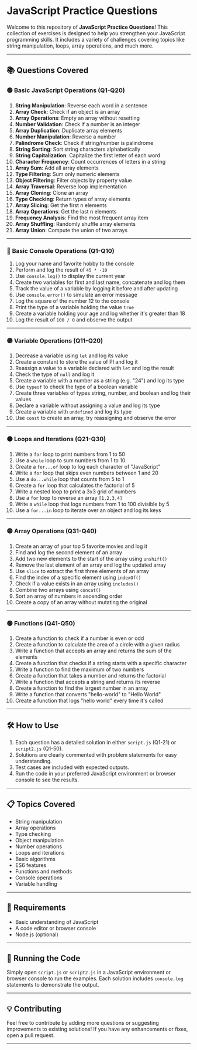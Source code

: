# JavaScript Practice Questions

Welcome to this repository of **JavaScript Practice Questions**! This collection of exercises is designed to help you strengthen your JavaScript programming skills. It includes a variety of challenges covering topics like string manipulation, loops, array operations, and much more.

---

## 📚 Questions Covered

### 🟢 **Basic JavaScript Operations (Q1-Q20)**

1. **String Manipulation**: Reverse each word in a sentence
2. **Array Check**: Check if an object is an array
3. **Array Operations**: Empty an array without resetting
4. **Number Validation**: Check if a number is an integer
5. **Array Duplication**: Duplicate array elements
6. **Number Manipulation**: Reverse a number
7. **Palindrome Check**: Check if string/number is palindrome
8. **String Sorting**: Sort string characters alphabetically
9. **String Capitalization**: Capitalize the first letter of each word
10. **Character Frequency**: Count occurrences of letters in a string
11. **Array Sum**: Add all array elements
12. **Type Filtering**: Sum only numeric elements
13. **Object Filtering**: Filter objects by property value
14. **Array Traversal**: Reverse loop implementation
15. **Array Cloning**: Clone an array
16. **Type Checking**: Return types of array elements
17. **Array Slicing**: Get the first n elements
18. **Array Operations**: Get the last n elements
19. **Frequency Analysis**: Find the most frequent array item
20. **Array Shuffling**: Randomly shuffle array elements
21. **Array Union**: Compute the union of two arrays

---

### 🔵 **Basic Console Operations (Q1-Q10)**

1. Log your name and favorite hobby to the console
2. Perform and log the result of `45 * -10`
3. Use `console.log()` to display the current year
4. Create two variables for first and last name, concatenate and log them
5. Track the value of a variable by logging it before and after updating
6. Use `console.error()` to simulate an error message
7. Log the square of the number 12 to the console
8. Print the type of a variable holding the value `true`
9. Create a variable holding your age and log whether it's greater than 18
10. Log the result of `100 / 0` and observe the output

---

### 🟣 **Variable Operations (Q11-Q20)**

1. Decrease a variable using `let` and log its value
2. Create a constant to store the value of PI and log it
3. Reassign a value to a variable declared with `let` and log the result
4. Check the type of `null` and log it
5. Create a variable with a number as a string (e.g. "24") and log its type
6. Use `typeof` to check the type of a boolean variable
7. Create three variables of types string, number, and boolean and log their values
8. Declare a variable without assigning a value and log its type
9. Create a variable with `undefined` and log its type
10. Use `const` to create an array, try reassigning and observe the error

---

### 🟠 **Loops and Iterations (Q21-Q30)**

1. Write a `for` loop to print numbers from 1 to 50
2. Use a `while` loop to sum numbers from 1 to 10
3. Create a `for...of` loop to log each character of "JavaScript"
4. Write a `for` loop that skips even numbers between 1 and 20
5. Use a `do...while` loop that counts from 5 to 1
6. Create a `for` loop that calculates the factorial of 5
7. Write a nested loop to print a 3x3 grid of numbers
8. Use a `for` loop to reverse an array `[1,2,3,4]`
9. Write a `while` loop that logs numbers from 1 to 100 divisible by 5
10. Use a `for...in` loop to iterate over an object and log its keys

---

### 🟡 **Array Operations (Q31-Q40)**

1. Create an array of your top 5 favorite movies and log it
2. Find and log the second element of an array
3. Add two new elements to the start of the array using `unshift()`
4. Remove the last element of an array and log the updated array
5. Use `slice` to extract the first three elements of an array
6. Find the index of a specific element using `indexOf()`
7. Check if a value exists in an array using `includes()`
8. Combine two arrays using `concat()`
9. Sort an array of numbers in ascending order
10. Create a copy of an array without mutating the original

---

### 🟢 **Functions (Q41-Q50)**

1. Create a function to check if a number is even or odd
2. Create a function to calculate the area of a circle with a given radius
3. Write a function that accepts an array and returns the sum of the elements
4. Create a function that checks if a string starts with a specific character
5. Write a function to find the maximum of two numbers
6. Create a function that takes a number and returns the factorial
7. Write a function that accepts a string and returns its reverse
8. Create a function to find the largest number in an array
9. Write a function that converts "hello-world" to "Hello World"
10. Create a function that logs "hello world" every time it's called

---

## 🛠️ How to Use

1. Each question has a detailed solution in either `script.js` (Q1-21) or `script2.js` (Q1-50).
2. Solutions are clearly commented with problem statements for easy understanding.
3. Test cases are included with expected outputs.
4. Run the code in your preferred JavaScript environment or browser console to see the results.

---

## 📋 Topics Covered

- String manipulation
- Array operations
- Type checking
- Object manipulation
- Number operations
- Loops and iterations
- Basic algorithms
- ES6 features
- Functions and methods
- Console operations
- Variable handling

---

## 📌 Requirements

- Basic understanding of JavaScript
- A code editor or browser console
- Node.js (optional)

---

## 🏃 Running the Code

Simply open `script.js` or `script2.js` in a JavaScript environment or browser console to run the examples. Each solution includes `console.log` statements to demonstrate the output.

---

## 💡 Contributing

Feel free to contribute by adding more questions or suggesting improvements to existing solutions! If you have any enhancements or fixes, open a pull request.

---
